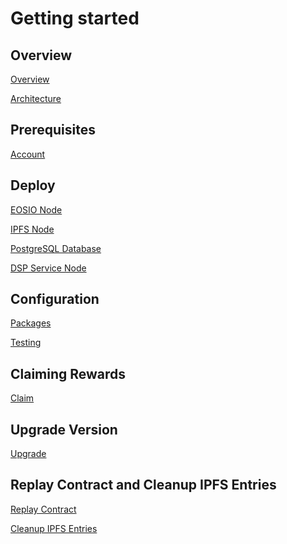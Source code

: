 Getting started
===============

## Overview
[Overview](overview)

[Architecture](architecture)

## Prerequisites

[Account](dsp-account)

## Deploy

[EOSIO Node](eosio-node)

[IPFS Node](ipfs)

[PostgreSQL Database](database-backend)

[DSP Service Node](dsp-node)

## Configuration

[Packages](packages)

[Testing](testing)

## Claiming Rewards

[Claim](claim)

## Upgrade Version
[Upgrade](upgrade)

## Replay Contract and Cleanup IPFS Entries
[Replay Contract](replay-contract)

[Cleanup IPFS Entries](cleanup-ipfs-entries)